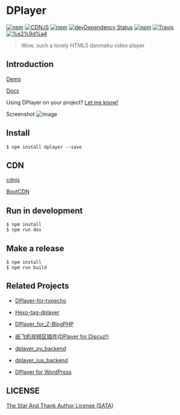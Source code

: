 # DPlayer

[![npm](https://img.shields.io/npm/v/dplayer.svg?style=flat-square)](https://www.npmjs.com/package/dplayer)
[![CDNJS](https://img.shields.io/cdnjs/v/dplayer.svg?style=flat-square)](https://cdnjs.com/libraries/dplayer)
[![npm](https://img.shields.io/npm/l/dplayer.svg?style=flat-square)](https://github.com/DIYgod/DPlayer/blob/master/LICENSE)
[![devDependency Status](https://img.shields.io/david/dev/DIYgod/dplayer.svg?style=flat-square)](https://david-dm.org/DIYgod/DPlayer#info=devDependencies)
[![npm](https://img.shields.io/npm/dt/dplayer.svg?style=flat-square)](https://www.npmjs.com/package/dplayer)
[![Travis](https://img.shields.io/travis/DIYgod/DPlayer.svg?style=flat-square)](https://travis-ci.org/DIYgod/DPlayer)
[![%e2%9d%a4](https://img.shields.io/badge/made%20with-%e2%9d%a4-ff69b4.svg?style=flat-square)](https://www.anotherhome.net/)

> Wow, such a lovely HTML5 danmaku video player

## Introduction

[Demo](http://dplayer.js.org/)

[Docs](http://dplayer.js.org/docs)

Using DPlayer on your project? [Let me know!](https://github.com/DIYgod/DPlayer/issues/31)

Screenshot
![image](http://i.imgur.com/207ch36.jpg)

## Install

```
$ npm install dplayer --save
```

## CDN

[cdnjs](https://cdnjs.com/libraries/dplayer)

[BootCDN](http://www.bootcdn.cn/dplayer/)

## Run in development

```
$ npm install
$ npm run dev
```

## Make a release

```
$ npm install
$ npm run build
```

## Related Projects

- [DPlayer-for-typecho](https://github.com/volio/DPlayer-for-typecho)

- [Hexo-tag-dplayer](https://github.com/NextMoe/hexo-tag-dplayer)

- [DPlayer_for_Z-BlogPHP](https://github.com/fghrsh/DPlayer_for_Z-BlogPHP)

- [纸飞机视频区插件(DPlayer for Discuz!)](https://coding.net/u/Click_04/p/video/git)

- [dplayer_py_backend](https://github.com/dixyes/dplayer_py_backend)

- [dplayer_lua_backend](https://github.com/dixyes/dplayer_lua_backend)

- [DPlayer for WordPress](https://github.com/BlueCocoa/DPlayer-WordPress)

## LICENSE

[The Star And Thank Author License (SATA)](https://github.com/DIYgod/DPlayer/blob/master/LICENSE)
